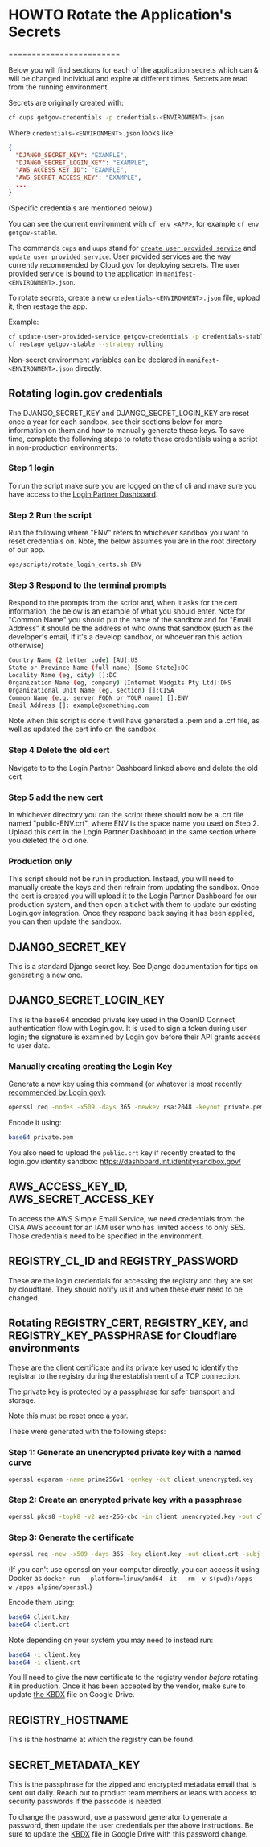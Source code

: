 # HOWTO Rotate the Application's Secrets
========================

Below you will find sections for each of the application secrets which can & will be changed individual and expire at different times. Secrets are read from the running environment.

Secrets are originally created with:

```sh
cf cups getgov-credentials -p credentials-<ENVIRONMENT>.json
```

Where `credentials-<ENVIRONMENT>.json` looks like:

```json
{
  "DJANGO_SECRET_KEY": "EXAMPLE",
  "DJANGO_SECRET_LOGIN_KEY": "EXAMPLE",
  "AWS_ACCESS_KEY_ID": "EXAMPLE",
  "AWS_SECRET_ACCESS_KEY": "EXAMPLE",
  ...
}
```

(Specific credentials are mentioned below.)

You can see the current environment with `cf env <APP>`, for example `cf env getgov-stable`.

The commands `cups` and `uups` stand for [`create user provided service`](https://docs.cloudfoundry.org/devguide/services/user-provided.html) and `update user provided service`. User provided services are the way currently recommended by Cloud.gov for deploying secrets. The user provided service is bound to the application in `manifest-<ENVIRONMENT>.json`.

To rotate secrets, create a new `credentials-<ENVIRONMENT>.json` file, upload it, then restage the app.

Example:

```bash
cf update-user-provided-service getgov-credentials -p credentials-stable.json
cf restage getgov-stable --strategy rolling
```

Non-secret environment variables can be declared in `manifest-<ENVIRONMENT>.json` directly.

## Rotating login.gov credentials
The DJANGO_SECRET_KEY and DJANGO_SECRET_LOGIN_KEY are reset once a year for each sandbox, see their sections below for more information on them and how to manually generate these keys. To save time, complete the following steps to rotate these credentials using a script in non-production environments:

### Step 1 login

To run the script make sure you are logged on the cf cli and make sure you have access to the [Login Partner Dashboard](https://dashboard.int.identitysandbox.gov/service_providers/2640). 

### Step 2 Run the script

Run the following where "ENV" refers to whichever sandbox you want to reset credentials on. Note, the below assumes you are in the root directory of our app.

```bash
ops/scripts/rotate_login_certs.sh ENV
```

### Step 3 Respond to the terminal prompts

Respond to the prompts from the script and, when it asks for the cert information, the below is an example of what you should enter. Note for "Common Name" you should put the name of the sandbox and for "Email Address" it should be the address of who owns that sandbox (such as the developer's email, if it's a develop sandbox, or whoever ran this action otherwise)

```bash
Country Name (2 letter code) [AU]:US
State or Province Name (full name) [Some-State]:DC
Locality Name (eg, city) []:DC
Organization Name (eg, company) [Internet Widgits Pty Ltd]:DHS
Organizational Unit Name (eg, section) []:CISA
Common Name (e.g. server FQDN or YOUR name) []:ENV
Email Address []: example@something.com
```

Note when this script is done it will have generated a .pem and a .crt file, as well as updated the cert info on the sandbox

### Step 4 Delete the old cert

Navigate to to the Login Partner Dashboard linked above and delete the old cert

### Step 5 add the new cert

In whichever directory you ran the script there should now be a .crt file named "public-ENV.crt", where ENV is the space name you used on Step 2. Upload this cert in the Login Partner Dashboard in the same section where you deleted the old one.

### Production only

This script should not be run in production. Instead, you will need to manually create the keys and then refrain from updating the sandbox. Once the cert is created you will upload it to the Login Partner Dashboard for our production system, and then open a ticket with them to update our existing Login.gov integration. Once they respond back saying it has been applied, you can then update the sandbox.

## DJANGO_SECRET_KEY

This is a standard Django secret key. See Django documentation for tips on generating a new one. 

## DJANGO_SECRET_LOGIN_KEY

This is the base64 encoded private key used in the OpenID Connect authentication flow with Login.gov. It is used to sign a token during user login; the signature is examined by Login.gov before their API grants access to user data.

### Manually creating creating the Login Key
Generate a new key using this command (or whatever is most recently [recommended by Login.gov](https://developers.login.gov/testing/#creating-a-public-certificate)):

```bash
openssl req -nodes -x509 -days 365 -newkey rsa:2048 -keyout private.pem -out public.crt
```

Encode it using:

```bash
base64 private.pem
```

You also need to upload the `public.crt` key if recently created to the login.gov identity sandbox: https://dashboard.int.identitysandbox.gov/



## AWS_ACCESS_KEY_ID, AWS_SECRET_ACCESS_KEY

To access the AWS Simple Email Service, we need credentials from the CISA AWS
account for an IAM user who has limited access to only SES. Those credentials
need to be specified in the environment.

## REGISTRY_CL_ID and REGISTRY_PASSWORD

These are the login credentials for accessing the registry and they are set by cloudflare. They should notify us if and when these ever need to be changed.

## Rotating REGISTRY_CERT, REGISTRY_KEY, and REGISTRY_KEY_PASSPHRASE for Cloudflare environments

These are the client certificate and its private key used to identify the registrar to the registry during the establishment of a TCP connection.

The private key is protected by a passphrase for safer transport and storage.

Note this must be reset once a year.

These were generated with the following steps:

### Step 1: Generate an unencrypted private key with a named curve

```bash
openssl ecparam -name prime256v1 -genkey -out client_unencrypted.key
```

### Step 2: Create an encrypted private key with a passphrase

```bash
openssl pkcs8 -topk8 -v2 aes-256-cbc -in client_unencrypted.key -out client.key
```

### Step 3: Generate the certificate

```bash
openssl req -new -x509 -days 365 -key client.key -out client.crt -subj "/C=US/ST=DC/L=Washington/O=GSA/OU=18F/CN=GOV Prototype Registrar"
```

(If you can't use openssl on your computer directly, you can access it using Docker as `docker run --platform=linux/amd64 -it --rm -v $(pwd):/apps -w /apps alpine/openssl`.)

Encode them using:

```bash
base64 client.key
base64 client.crt
```

Note depending on your system you may need to instead run:

```bash
base64 -i client.key
base64 -i client.crt
```

You'll need to give the new certificate to the registry vendor _before_ rotating it in production. Once it has been accepted by the vendor, make sure to update [the KBDX](https://docs.google.com/document/d/1_BbJmjYZNYLNh4jJPPnUEG9tFCzJrOc0nMrZrnSKKyw) file on Google Drive.

## REGISTRY_HOSTNAME

This is the hostname at which the registry can be found.

## SECRET_METADATA_KEY

This is the passphrase for the zipped and encrypted metadata email that is sent out daily. Reach out to product team members or leads with access to security passwords if the passcode is needed.

To change the password, use a password generator to generate a password, then update the user credentials per the above instructions. Be sure to update the [KBDX](https://docs.google.com/document/d/1_BbJmjYZNYLNh4jJPPnUEG9tFCzJrOc0nMrZrnSKKyw) file in Google Drive with this password change. 


